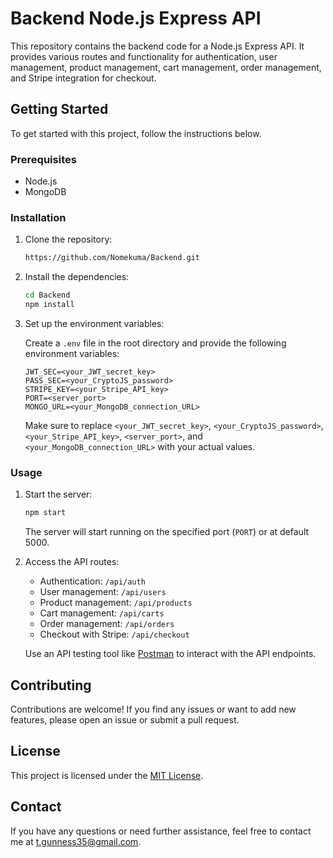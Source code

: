 # Backend Node.js Express API

This repository contains the backend code for a Node.js Express API. It provides various routes and functionality for authentication, user management, product management, cart management, order management, and Stripe integration for checkout.

## Getting Started

To get started with this project, follow the instructions below.

### Prerequisites

- Node.js 
- MongoDB 

### Installation

1. Clone the repository:

   ```bash
   https://github.com/Nomekuma/Backend.git
   ```

2. Install the dependencies:

   ```bash
   cd Backend
   npm install
   ```

3. Set up the environment variables:

   Create a `.env` file in the root directory and provide the following environment variables:

   ```
   JWT_SEC=<your_JWT_secret_key>
   PASS_SEC=<your_CryptoJS_password>
   STRIPE_KEY=<your_Stripe_API_key>
   PORT=<server_port>
   MONGO_URL=<your_MongoDB_connection_URL>
   ```

   Make sure to replace `<your_JWT_secret_key>`, `<your_CryptoJS_password>`, `<your_Stripe_API_key>`, `<server_port>`, and `<your_MongoDB_connection_URL>` with your actual values.

### Usage

1. Start the server:

   ```bash
   npm start
   ```

   The server will start running on the specified port (`PORT`) or at default 5000.

2. Access the API routes:

   - Authentication: `/api/auth`
   - User management: `/api/users`
   - Product management: `/api/products`
   - Cart management: `/api/carts`
   - Order management: `/api/orders`
   - Checkout with Stripe: `/api/checkout`

   Use an API testing tool like [Postman](https://www.postman.com/) to interact with the API endpoints.

## Contributing

Contributions are welcome! If you find any issues or want to add new features, please open an issue or submit a pull request.

## License

This project is licensed under the [MIT License](LICENSE).

## Contact

If you have any questions or need further assistance, feel free to contact me at t.gunness35@gmail.com.
